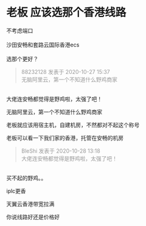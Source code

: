 # 老板 应该选那个香港线路


不考虑端口<br />
<br />
沙田安畅和套路云国际香港ecs<br />
<br />
选那个更好？

<div class="quote"><blockquote><font color="#999999">88232128 发表于 2020-10-27 15:37</font><br />
<font color="#999999">无脑阿里云，第一个不知道什么野鸡商家</font></blockquote></div><br />
大佬连安畅都觉得是野鸡啦，太强了吧！

无脑阿里云，第一个不知道什么野鸡商家

老板就应该用宿主机，自建机房，不然都对不起这个称号

老板可以看一下我们家的香港，托管在安畅的机房<img src="static/image/smiley/default/lol.gif" smilieid="12" border="0" alt="" />

<div class="quote"><blockquote><font color="#999999">BleShi 发表于 2020-10-28 13:18</font><br />
<font color="#999999">大佬连安畅都觉得是野鸡啦，太强了吧！</font></blockquote></div><br />
买不起的野鸡。。

iplc更香

天翼云香港带宽拉满

你说线路好还是价格好
